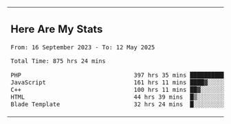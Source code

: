 <table border="0">
 <tr>
  <td>
      <h2>Here Are My Stats</h2>
 <!--START_SECTION:waka-->

```txt
From: 16 September 2023 - To: 12 May 2025

Total Time: 875 hrs 24 mins

PHP                                397 hrs 35 mins ███████████▒░░░░░░░░░░░░░   44.87 %
JavaScript                         161 hrs 11 mins ████▓░░░░░░░░░░░░░░░░░░░░   18.19 %
C++                                100 hrs 11 mins ██▓░░░░░░░░░░░░░░░░░░░░░░   11.31 %
HTML                               44 hrs 39 mins  █▒░░░░░░░░░░░░░░░░░░░░░░░   05.04 %
Blade Template                     32 hrs 24 mins  █░░░░░░░░░░░░░░░░░░░░░░░░   03.66 %
```

<!--END_SECTION:waka-->
  </td>
    <td>
   <div align="start">
        <a href="https://open.spotify.com/user/dxso20he52f5d4ti73duavf95">
        <img width="200px" src="https://spotify-github-profile.kittinanx.com/api/view.svg?uid=dxso20he52f5d4ti73duavf95&cover_image=true&theme=default&show_offline=false&background_color=121212&interchange=false" alt="Spotify Now Playing">
    </a>
</div> 

  </td>
 </tr>

</table>





